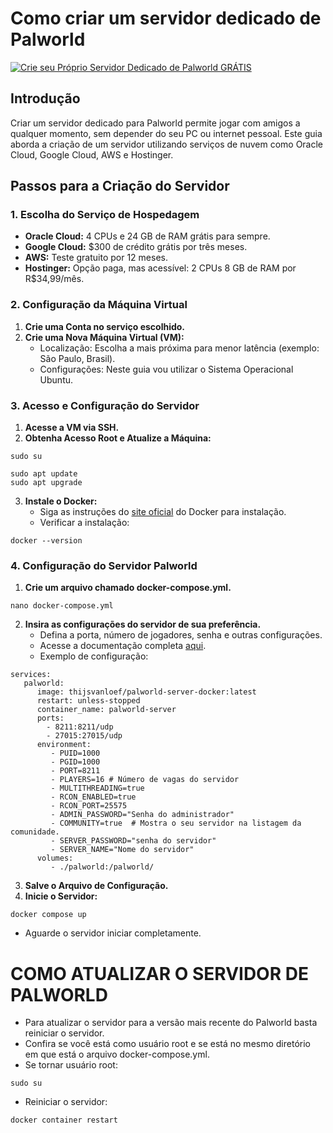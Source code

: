 # Como criar um servidor dedicado de Palworld
[![Crie seu Próprio Servidor Dedicado de Palworld GRÁTIS](https://github.com/TechBeme/Palworld/assets/101749351/970e4455-bc9e-4406-be1a-a43183c178d4)](https://youtu.be/ZXk4wE1rcXM)

## Introdução
Criar um servidor dedicado para Palworld permite jogar com amigos a qualquer momento, sem depender do seu PC ou internet pessoal. Este guia aborda a criação de um servidor utilizando serviços de nuvem como Oracle Cloud, Google Cloud, AWS e Hostinger.

## Passos para a Criação do Servidor

### 1. Escolha do Serviço de Hospedagem
- **Oracle Cloud:** 4 CPUs e 24 GB de RAM grátis para sempre.
- **Google Cloud:** $300 de crédito grátis por três meses.
- **AWS:** Teste gratuito por 12 meses.
- **Hostinger:** Opção paga, mas acessível: 2 CPUs 8 GB de RAM por R$34,99/mês.

### 2. Configuração da Máquina Virtual
1. **Crie uma Conta no serviço escolhido.**
2. **Crie uma Nova Máquina Virtual (VM):**
   - Localização: Escolha a mais próxima para menor latência (exemplo: São Paulo, Brasil).
   - Configurações: Neste guia vou utilizar o Sistema Operacional Ubuntu.

### 3. Acesso e Configuração do Servidor
1. **Acesse a VM via SSH.**
2. **Obtenha Acesso Root e Atualize a Máquina:**
```
sudo su
```
```
sudo apt update
sudo apt upgrade
```
3. **Instale o Docker:**
   - Siga as instruções do [site oficial](https://docs.docker.com/engine/install/) do Docker para instalação.
   - Verificar a instalação:
```
docker --version
```

### 4. Configuração do Servidor Palworld
1. **Crie um arquivo chamado docker-compose.yml.**
```
nano docker-compose.yml
```
2. **Insira as configurações do servidor de sua preferência.**
   - Defina a porta, número de jogadores, senha e outras configurações.
   - Acesse a documentação completa [aqui](https://github.com/thijsvanloef/palworld-server-docker).
   - Exemplo de configuração:
```
services:
   palworld:
      image: thijsvanloef/palworld-server-docker:latest
      restart: unless-stopped
      container_name: palworld-server
      ports:
        - 8211:8211/udp
        - 27015:27015/udp
      environment:
         - PUID=1000
         - PGID=1000
         - PORT=8211
         - PLAYERS=16 # Número de vagas do servidor
         - MULTITHREADING=true
         - RCON_ENABLED=true
         - RCON_PORT=25575
         - ADMIN_PASSWORD="Senha do administrador"
         - COMMUNITY=true  # Mostra o seu servidor na listagem da comunidade.
         - SERVER_PASSWORD="senha do servidor"
         - SERVER_NAME="Nome do servidor"
      volumes:
         - ./palworld:/palworld/
```
3. **Salve o Arquivo de Configuração.**
4. **Inicie o Servidor:**
```
docker compose up
``` 
   - Aguarde o servidor iniciar completamente.

# COMO ATUALIZAR O SERVIDOR DE PALWORLD
* Para atualizar o servidor para a versão mais recente do Palworld basta reiniciar o servidor.
* Confira se você está como usuário root e se está no mesmo diretório em que está o arquivo docker-compose.yml.
* Se tornar usuário root:
```
sudo su
```
* Reiniciar o servidor:
```
docker container restart
```
